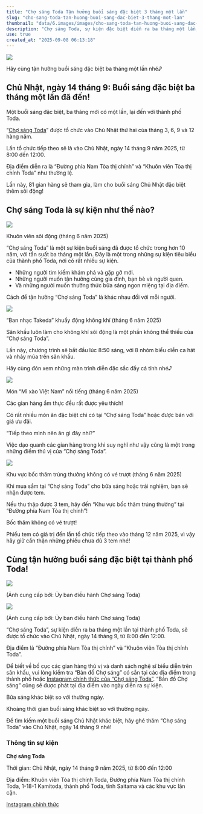 ```yaml
---
title: "Chợ sáng Toda Tận hưởng buổi sáng đặc biệt 3 tháng một lần"
slug: "cho-sang-toda-tan-huong-buoi-sang-dac-biet-3-thang-mot-lan"
thumbnail: "data/6.images/images/cho-sang-toda-tan-huong-buoi-sang-dac-biet-3-thang-mot-lan.webp"
description: "Chợ sáng Toda, sự kiện đặc biệt diễn ra ba tháng một lần, sẽ được tổ chức vào Chủ Nhật, ngày 14 tháng 9 năm 2025, với 81 gian hàng, các buổi biểu diễn và nhiều món ăn hấp dẫn."
use: true
created_at: "2025-09-08 06:13:18"
---
```


![](/images/title-1757124588703.webp)

Hãy cùng tận hưởng buổi sáng đặc biệt ba tháng một lần nhé♪

## Chủ Nhật, ngày 14 tháng 9: Buổi sáng đặc biệt ba tháng một lần đã đến!

Một buổi sáng đặc biệt, ba tháng mới có một lần, lại đến với thành phố Toda.

“[Chợ sáng Toda](https://www.instagram.com/toda_asaichi/)” được tổ chức vào Chủ Nhật thứ hai của tháng 3, 6, 9 và 12 hàng năm.

Lần tổ chức tiếp theo sẽ là vào Chủ Nhật, ngày 14 tháng 9 năm 2025, từ 8:00 đến 12:00.

Địa điểm diễn ra là “Đường phía Nam Tòa thị chính” và “Khuôn viên Tòa thị chính Toda” như thường lệ.

Lần này, 81 gian hàng sẽ tham gia, làm cho buổi sáng Chủ Nhật đặc biệt thêm sôi động!

## Chợ sáng Toda là sự kiện như thế nào?

![](/images/image-1757124486199.webp)

Khuôn viên sôi động (tháng 6 năm 2025)

“Chợ sáng Toda” là một sự kiện buổi sáng đã được tổ chức trong hơn 10 năm, với tần suất ba tháng một lần. Đây là một trong những sự kiện tiêu biểu của thành phố Toda, nơi có rất nhiều sự kiện.

*   Những người tìm kiếm khám phá và gặp gỡ mới.
*   Những người muốn tận hưởng cùng gia đình, bạn bè và người quen.
*   Và những người muốn thưởng thức bữa sáng ngon miệng tại địa điểm.

Cách để tận hưởng “Chợ sáng Toda” là khác nhau đối với mỗi người.

![](/images/image-1757124460503.webp)

“Ban nhạc Takeda” khuấy động không khí (tháng 6 năm 2025)

Sân khấu luôn làm cho không khí sôi động là một phần không thể thiếu của “Chợ sáng Toda”.

Lần này, chương trình sẽ bắt đầu lúc 8:50 sáng, với 8 nhóm biểu diễn ca hát và nhảy múa trên sân khấu.

Hãy cùng đón xem những màn trình diễn đặc sắc đầy cá tính nhé♪

![](/images/image-1757124435346.webp)

Món “Mì xào Việt Nam” nổi tiếng (tháng 6 năm 2025)

Các gian hàng ẩm thực đều rất được yêu thích!

Có rất nhiều món ăn đặc biệt chỉ có tại “Chợ sáng Toda” hoặc được bán với giá ưu đãi.

“Tiếp theo mình nên ăn gì đây nhỉ?”

Việc dạo quanh các gian hàng trong khi suy nghĩ như vậy cũng là một trong những điểm thú vị của “Chợ sáng Toda”.

![](/images/image-1757124401427.webp)

Khu vực bốc thăm trúng thưởng không có vé trượt (tháng 6 năm 2025)

Khi mua sắm tại “Chợ sáng Toda” cho bữa sáng hoặc trải nghiệm, bạn sẽ nhận được tem.

Nếu thu thập được 3 tem, hãy đến “Khu vực bốc thăm trúng thưởng” tại “Đường phía Nam Tòa thị chính”!

Bốc thăm không có vé trượt!

Phiếu tem có giá trị đến lần tổ chức tiếp theo vào tháng 12 năm 2025, vì vậy hãy giữ cẩn thận những phiếu chưa đủ 3 tem nhé!

## Cùng tận hưởng buổi sáng đặc biệt tại thành phố Toda!

![](/images/image-1757124631868.webp)

(Ảnh cung cấp bởi: Ủy ban điều hành Chợ sáng Toda)

![](/images/image-1757124689013.webp)

(Ảnh cung cấp bởi: Ủy ban điều hành Chợ sáng Toda)

“Chợ sáng Toda”, sự kiện diễn ra ba tháng một lần tại thành phố Toda, sẽ được tổ chức vào Chủ Nhật, ngày 14 tháng 9, từ 8:00 đến 12:00.

Địa điểm là “Đường phía Nam Tòa thị chính” và “Khuôn viên Tòa thị chính Toda”.

Để biết về bố cục các gian hàng thú vị và danh sách nghệ sĩ biểu diễn trên sân khấu, vui lòng kiểm tra “Bản đồ Chợ sáng” có sẵn tại các địa điểm trong thành phố hoặc [Instagram chính thức của “Chợ sáng Toda”](https://www.instagram.com/toda_asaichi/). “Bản đồ Chợ sáng” cũng sẽ được phát tại địa điểm vào ngày diễn ra sự kiện.

Bữa sáng khác biệt so với thường ngày.

Khoảng thời gian buổi sáng khác biệt so với thường ngày.

Để tìm kiếm một buổi sáng Chủ Nhật khác biệt, hãy ghé thăm “Chợ sáng Toda” vào Chủ Nhật, ngày 14 tháng 9 nhé!

### Thông tin sự kiện

**Chợ sáng Toda**

Thời gian: Chủ Nhật, ngày 14 tháng 9 năm 2025, từ 8:00 đến 12:00

Địa điểm: Khuôn viên Tòa thị chính Toda, Đường phía Nam Tòa thị chính Toda, 1-18-1 Kamitoda, thành phố Toda, tỉnh Saitama và các khu vực lân cận.

[Instagram chính thức](https://www.instagram.com/toda_asaichi/)